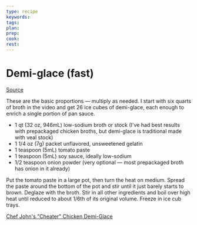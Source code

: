 ```yaml
---
type: recipe
keywords:
tags:
plan:
prep:
cook:
rest:
---
```


# Demi-glace (fast)

[Source](https://www.youtube.com/watch?v=V4WLUMS7Ung)

These are the basic proportions — multiply as needed. I start with six quarts of broth in the video and get 26 ice cubes of demi-glace, each enough to enrich a single portion of pan sauce.

- 1 qt (32 oz, 946mL) low-sodium broth or stock (I've had best results with prepackaged chicken broths, but demi-glace is traditional made with veal stock)
- 1 1/4 oz (7g) packet unflavored, unsweetened gelatin
- 1 teaspoon (5mL) tomato paste
- 1 teaspoon (5mL) soy sauce, ideally low-sodium
- 1/2 teaspoon onion powder (very optional — most prepackaged broth has onion in it already)

Put the tomato paste in a large pot, then turn the heat on medium. Spread the paste around the bottom of the pot and stir until it just barely starts to brown. Deglaze with the broth. Stir in all other ingredients and boil over high heat until reduced to about 1/6th of its original volume. Freeze in ice cub trays.

[Chef John's "Cheater" Chicken Demi-Glace](https://youtu.be/EX82bjwF1wI)
